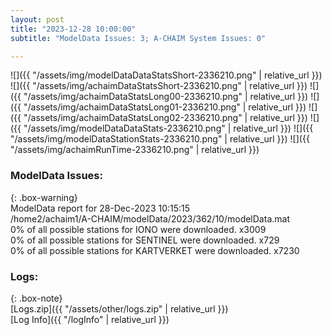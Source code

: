 ```yaml
---
layout: post
title: "2023-12-28 10:00:00"
subtitle: "ModelData Issues: 3; A-CHAIM System Issues: 0"

---
```


![]({{ "/assets/img/modelDataDataStatsShort-2336210.png" | relative_url }})
![]({{ "/assets/img/achaimDataStatsShort-2336210.png" | relative_url }})
![]({{ "/assets/img/achaimDataStatsLong00-2336210.png" | relative_url }})
![]({{ "/assets/img/achaimDataStatsLong01-2336210.png" | relative_url }})
![]({{ "/assets/img/achaimDataStatsLong02-2336210.png" | relative_url }})
![]({{ "/assets/img/modelDataDataStats-2336210.png" | relative_url }})
![]({{ "/assets/img/modelDataStationStats-2336210.png" | relative_url }})
![]({{ "/assets/img/achaimRunTime-2336210.png" | relative_url }})


### ModelData Issues:  
  
{: .box-warning}  
 ModelData report for 28-Dec-2023 10:15:15   
 /home2/achaim1/A-CHAIM/modelData/2023/362/10/modelData.mat   
 0% of all possible stations for IONO were downloaded. x3009   
 0% of all possible stations for SENTINEL were downloaded. x729   
 0% of all possible stations for KARTVERKET were downloaded. x7230   
  


### Logs:  
  
{: .box-note}  
[Logs.zip]({{ "/assets/other/logs.zip" | relative_url }})  
[Log Info]({{ "/logInfo" | relative_url }})  
